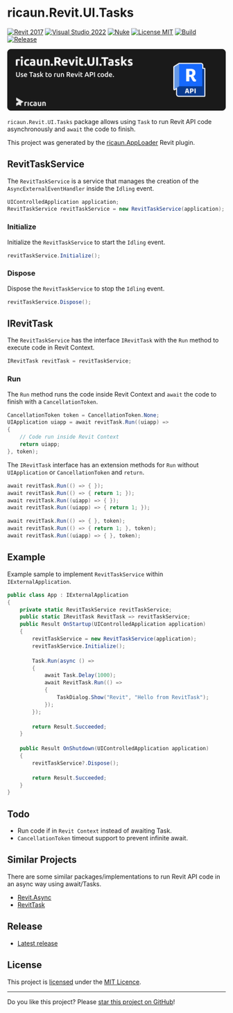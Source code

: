 # ricaun.Revit.UI.Tasks

[![Revit 2017](https://img.shields.io/badge/Revit-2017+-blue.svg)](https://github.com/ricaun-io/ricaun.Revit.UI.Tasks)
[![Visual Studio 2022](https://img.shields.io/badge/Visual%20Studio-2022-blue)](https://github.com/ricaun-io/ricaun.Revit.UI.Tasks)
[![Nuke](https://img.shields.io/badge/Nuke-Build-blue)](https://nuke.build/)
[![License MIT](https://img.shields.io/badge/License-MIT-blue.svg)](LICENSE)
[![Build](https://github.com/ricaun-io/ricaun.Revit.UI.Tasks/actions/workflows/Build.yml/badge.svg)](https://github.com/ricaun-io/ricaun.Revit.UI.Tasks/actions)
[![Release](https://img.shields.io/nuget/v/ricaun.Revit.UI.Tasks?logo=nuget&label=release&color=blue)](https://www.nuget.org/packages/ricaun.Revit.UI.Tasks)

[![ricaun.Revit.UI.Tasks](https://raw.githubusercontent.com/ricaun-io/ricaun.Revit.UI.Tasks/develop/assets/ricaun.Revit.UI.Tasks.png)](https://github.com/ricaun-io/ricaun.Revit.UI.Tasks)

`ricaun.Revit.UI.Tasks` package allows using `Task` to run Revit API code asynchronously and `await` the code to finish.

This project was generated by the [ricaun.AppLoader](https://ricaun.com/AppLoader/) Revit plugin.

## RevitTaskService

The `RevitTaskService` is a service that manages the creation of the `AsyncExternalEventHandler` inside the `Idling` event.

```C#
UIControlledApplication application;
RevitTaskService revitTaskService = new RevitTaskService(application);
```

### Initialize

Initialize the `RevitTaskService` to start the `Idling` event.

```C#
revitTaskService.Initialize();
```

### Dispose

Dispose the `RevitTaskService` to stop the `Idling` event.

```C#
revitTaskService.Dispose();
```

## IRevitTask

The `RevitTaskService` has the interface `IRevitTask` with the `Run` method to execute code in Revit Context.

```C#
IRevitTask revitTask = revitTaskService;
```

### Run

The `Run` method runs the code inside Revit Context and `await` the code to finish with a `CancellationToken`.

```C#
CancellationToken token = CancellationToken.None;
UIApplication uiapp = await revitTask.Run((uiapp) =>
{
    // Code run inside Revit Context
    return uiapp;
}, token);
```

The `IRevitTask` interface has an extension methods for `Run` without `UIApplication` or `CancellationToken` and `return`.

```C#
await revitTask.Run(() => { });
await revitTask.Run(() => { return 1; });
await revitTask.Run((uiapp) => { });
await revitTask.Run((uiapp) => { return 1; });
```

```C#
await revitTask.Run(() => { }, token);
await revitTask.Run(() => { return 1; }, token);
await revitTask.Run((uiapp) => { }, token);
```

## Example

Example sample to implement `RevitTaskService` within `IExternalApplication`.

```C#
public class App : IExternalApplication
{
    private static RevitTaskService revitTaskService;
    public static IRevitTask RevitTask => revitTaskService;
    public Result OnStartup(UIControlledApplication application)
    {
        revitTaskService = new RevitTaskService(application);
        revitTaskService.Initialize();

        Task.Run(async () =>
        {
            await Task.Delay(1000);
            await RevitTask.Run(() =>
            {
                TaskDialog.Show("Revit", "Hello from RevitTask");
            });
        });

        return Result.Succeeded;
    }

    public Result OnShutdown(UIControlledApplication application)
    {
        revitTaskService?.Dispose();

        return Result.Succeeded;
    }
}
```

## Todo

* Run code if in `Revit Context` instead of awaiting Task.
* `CancellationToken` timeout support to prevent infinite await.

## Similar Projects

There are some similar packages/implementations to run Revit API code in an async way using await/Tasks.

* [Revit.Async](https://github.com/KennanChan/Revit.Async)
* [RevitTask](https://github.com/WhiteSharq/RevitTask)

## Release

* [Latest release](https://github.com/ricaun-io/ricaun.Revit.UI.Tasks/releases/latest)

## License

This project is [licensed](LICENSE) under the [MIT Licence](https://en.wikipedia.org/wiki/MIT_License).

---

Do you like this project? Please [star this project on GitHub](https://github.com/ricaun-io/ricaun.Revit.UI.Tasks/stargazers)!
